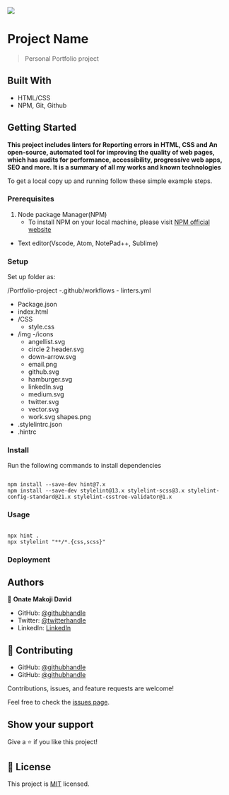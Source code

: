![](https://img.shields.io/badge/Microverse-blueviolet)

# Project Name

> Personal Portfolio project

## Built With

- HTML/CSS
- NPM, Git, Github

## Getting Started

**This project includes linters for Reporting errors in HTML, CSS and An open-source, automated tool for improving the quality of web pages, which has audits for performance, accessibility, progressive web apps, SEO and more. It is a summary of all my works and known technologies**

To get a local copy up and running follow these simple example steps.

### Prerequisites

1. Node package Manager(NPM)
   - To install NPM on your local machine, please visit [ NPM official website](https://nodejs.org/en/download/)

- Text editor(Vscode, Atom, NotePad++, Sublime)

### Setup

Set up folder as:

/Portfolio-project
-.github/workflows - linters.yml

- Package.json
- index.html
- /CSS
  - style.css
- /img
  -/icons
  - angellist.svg
  - circle 2 header.svg
  - down-arrow.svg
  - email.png
  - github.svg
  - hamburger.svg
  - linkedIn.svg
  - medium.svg
  - twitter.svg
  - vector.svg
  - work.svg
    shapes.png
- .stylelintrc.json
- .hintrc

### Install

Run the following commands to install dependencies

```

npm install --save-dev hint@7.x
npm install --save-dev stylelint@13.x stylelint-scss@3.x stylelint-config-standard@21.x stylelint-csstree-validator@1.x

```

### Usage

```

npx hint .
npx stylelint "**/*.{css,scss}"

```

### Deployment

## Authors

👤 **Onate Makoji David**

- GitHub: [@githubhandle](https://github.com/aceDavon)
- Twitter: [@twitterhandle](https://twitter.com/Sharkleshevon)
- LinkedIn: [LinkedIn](https://linkedin.com/in/david-makoji-b6090971)

## 🤝 Contributing

- GitHub: [@githubhandle](https://github.com/KebebewAbabu)
- GitHub: [@githubhandle](https://github.com/DebbyMiressa)

Contributions, issues, and feature requests are welcome!

Feel free to check the [issues page](../../issues/).

## Show your support

Give a ⭐️ if you like this project!

## 📝 License

This project is [MIT](./MIT.md) licensed.
